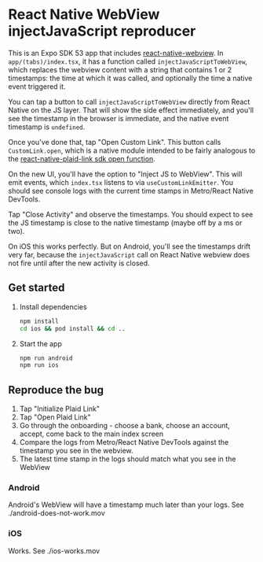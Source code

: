 # React Native WebView injectJavaScript reproducer

This is an Expo SDK 53 app that includes [react-native-webview](https://www.npmjs.com/package/react-native-webview?activeTab=readme). In `app/(tabs)/index.tsx`, it has a function called `injectJavaScriptToWebView`, which replaces the webview content with a string that contains 1 or 2 timestamps: the time at which it was called, and optionally the time a native event triggered it.

You can tap a button to call `injectJavaScriptToWebView` directly from React Native on the JS layer. That will show the side effect immediately, and you'll see the timestamp in the browser is immediate, and the native event timestamp is `undefined`.

Once you've done that, tap "Open Custom Link". This button calls `CustomLink.open`, which is a native module intended to be fairly analogous to the [react-native-plaid-link sdk open function](https://plaid.com/docs/link/react-native/#open).

On the new UI, you'll have the option to "Inject JS to WebView". This will emit events, which `index.tsx` listens to via `useCustomLinkEmitter`. You should see console logs with the current time stamps in Metro/React Native DevTools.

Tap "Close Activity" and observe the timestamps. You should expect to see the JS timestamp is close to the native timestamp (maybe off by a ms or two).

On iOS this works perfectly. But on Android, you'll see the timestamps drift very far, because the `injectJavaScript` call on React Native webview does not fire until after the new activity is closed.

## Get started

1. Install dependencies

   ```bash
   npm install
   cd ios && pod install && cd ..
   ```

2. Start the app

   ```bash
   npm run android
   npm run ios
   ```

## Reproduce the bug

1. Tap "Initialize Plaid Link"
2. Tap "Open Plaid Link"
3. Go through the onboarding - choose a bank, choose an account, accept, come back to the main index screen
4. Compare the logs from Metro/React Native DevTools against the timestamp you see in the webview.
5. The latest time stamp in the logs should match what you see in the WebView

### Android

Android's WebView will have a timestamp much later than your logs. See ./android-does-not-work.mov

### iOS

Works. See ./ios-works.mov
